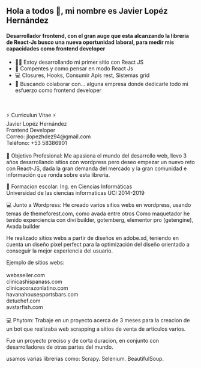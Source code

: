 ## Hola a todos 👋, mi nombre es  Javier Lopéz Hernández

#### Desarrollador frontend, con el gran auge que esta alcanzando la libreria de React-Js busco una nueva oportunidad laboral, para medir mis capacidades como frontend developer

- 👨‍💻 Estoy desarrollando mi primer sitio con React JS 
- 💯 Compentes y como pensar en modo React Js
- 💻 Closures, Hooks, Consumir Apis rest, Sistemas grid
- 👯 Buscando colaborar con... alguna empresa donde dedicarle todo mi esfuerzo como frontend developer
<br/>
</br>
⚡ Curriculun Vitae ⚡<br/>
 Javier Lopéz Hernández<br/>
 Frontend Developer<br/>
 Correo: jlopezhdez94@gmail.com<br/>
 Teléfono: +53 58386901<br/> 
  
 <br/>
 🤔 Objetivo Profesional:
 Me apasiona el mundo del desarrollo web, llevo 3 años desarrollando sitios con wordpress pero deseo empezar un nuevo reto con React-JS,
 dada la gran demanda del mercado y la gran comunidad e información que ronda sobre esta libreria.<br/> 


 👯 Formacion escolar: Ing. en Ciencias Informáticas<br/> 
 Universidad de las ciencias informaticas UCI 2014-2019
 
 
 💻 Junto a Wordpress:
 He creado varios sitios webs en wordpress, usando temas de themeforest.com, como avada entre otros
 Como maquetador he tenido experciencia con divi builder, gotemberg, elementor pro (getengine), Avada builder 
 
 He realizado sitios webs a partir de diseños en adobe.xd, teniendo en cuenta un diseño pixel perfect para la optimización del diseño orientado a conseguir
 la mejor experiencia del usuario.
 
 Ejemplo de sitios webs:<br/>
 <br/>
 websseller.com <br/>
 clinicashispanass.com <br/>
 clinicacorazonlatino.com <br/>
 havanahousesportsbars.com <br/>
 detuchef.com <br/>
 avstarfish.com <br/>
 <br/>
 💻 Phytom: Trabaje en un proyecto acerca de 3 meses para la creacion de un bot que realizaba web scrapping a sitios de venta de articulos varios.
 
 Fue un proyecto preciso y de corta duracion, en conjunto con desarrolladores de otras partes del mundo.
 
 usamos varias librerias como:
 Scrapy.
 Selenium.
 BeautifulSoup.
 
 
<!--
**Javier94cuba/Javier94cuba** is a ✨ _special_ ✨ repository because its `README.md` (this file) appears on your GitHub profile.

Here are some ideas to get you started:

- 🔭 I’m currently working on ... developing my first website but this time with React Js
- 🌱 I’m currently learning ...
- 👯 I’m looking to collaborate on ...
- 🤔 I’m looking for help with ...
- 💬 Ask me about ...
- 📫 How to reach me: ...
- 😄 Pronouns: ...
 Fun fact: ...
-->

